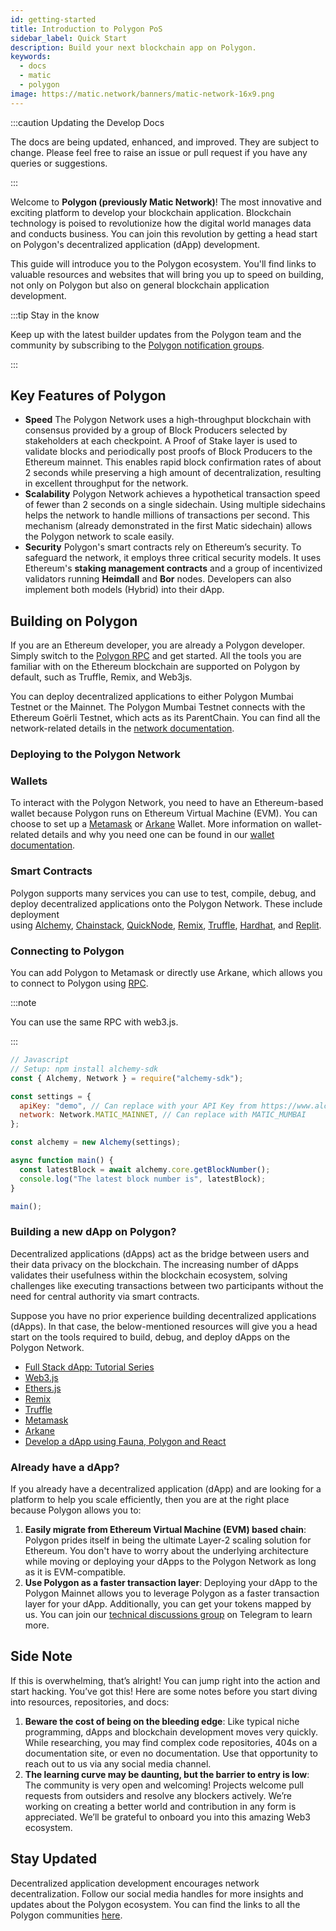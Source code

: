 ```yaml
---
id: getting-started
title: Introduction to Polygon PoS
sidebar_label: Quick Start
description: Build your next blockchain app on Polygon.
keywords:
  - docs
  - matic
  - polygon
image: https://matic.network/banners/matic-network-16x9.png
---
```


:::caution Updating the Develop Docs

The docs are being updated, enhanced, and improved. They are subject to change.
Please feel free to raise an issue or pull request if you have any queries or suggestions.

:::

Welcome to **Polygon (previously Matic Network)**! The most innovative and exciting platform to develop your blockchain application. Blockchain technology is poised to revolutionize how the digital world manages data and conducts business. You can join this revolution by getting a head start on Polygon's decentralized application (dApp) development.

This guide will introduce you to the Polygon ecosystem. You'll find links to valuable resources and websites that will bring you up to speed on building, not only on Polygon but also on general blockchain application development.

:::tip Stay in the know

Keep up with the latest builder updates from the Polygon 
team and the community by subscribing to the 
[Polygon notification groups](https://polygon.technology/notifications/).

:::

## **Key Features of Polygon**

- **Speed** The Polygon Network uses a high-throughput blockchain with consensus provided by a group of Block Producers selected by stakeholders at each checkpoint. A Proof of Stake layer is used to validate blocks and periodically post proofs of Block Producers to the Ethereum mainnet. This enables rapid block confirmation rates of about 2 seconds while preserving a high amount of decentralization, resulting in excellent throughput for the network.
- **Scalability** Polygon Network achieves a hypothetical transaction speed of fewer than 2 seconds on a single sidechain. Using multiple sidechains helps the network to handle millions of transactions per second. This mechanism (already demonstrated in the first Matic sidechain) allows the Polygon network to scale easily.
- **Security** Polygon's smart contracts rely on Ethereum’s security. To safeguard the network, it employs three critical security models. It uses Ethereum's **staking management contracts** and a group of incentivized validators running **Heimdall** and **Bor** nodes. Developers can also implement both models (Hybrid) into their dApp.

## **Building on Polygon**

If you are an Ethereum developer, you are already a Polygon developer. Simply switch to the [Polygon RPC](https://polygon-rpc.com/) and get started. All the tools you are familiar with on the Ethereum blockchain are supported on Polygon by default, such as Truffle, Remix, and Web3js.

You can deploy decentralized applications to either Polygon Mumbai Testnet or the Mainnet. The Polygon Mumbai Testnet connects with the Ethereum Goërli Testnet, which acts as its ParentChain. You can find all the network-related details in the [network documentation](https://github.com/maticnetwork/matic-docs/blob/master/docs/develop/network-details/network.md).

### **Deploying to the Polygon Network**

### **Wallets**

To interact with the Polygon Network, you need to have an Ethereum-based wallet because Polygon runs on Ethereum Virtual Machine (EVM). You can choose to set up a [Metamask](https://github.com/maticnetwork/matic-docs/blob/master/docs/develop/metamask/overview.md) or [Arkane](https://github.com/maticnetwork/matic-docs/blob/master/docs/develop/wallets/arkane/intro_arkane.md) Wallet. More information on wallet-related details and why you need one can be found in our [wallet documentation](https://docs.polygon.technology/docs/develop/wallets/getting-started).

### **Smart Contracts**

Polygon supports many services you can use to test, compile, debug, and deploy decentralized applications onto the Polygon Network. These include deployment using [Alchemy](https://github.com/maticnetwork/matic-docs/blob/master/docs/develop/alchemy.md), [Chainstack](https://github.com/maticnetwork/matic-docs/blob/master/docs/develop/chainstack.md), [QuickNode](https://github.com/maticnetwork/matic-docs/blob/master/docs/develop/quicknode.md), [Remix](https://github.com/maticnetwork/matic-docs/blob/master/docs/develop/remix.md), [Truffle](https://github.com/maticnetwork/matic-docs/blob/master/docs/develop/truffle.md), [Hardhat](https://github.com/maticnetwork/matic-docs/blob/master/docs/develop/hardhat.md), and [Replit](https://github.com/maticnetwork/matic-docs/blob/master/docs/develop/replit.md).

### **Connecting to Polygon**

You can add Polygon to Metamask or directly use Arkane, which allows you to connect to Polygon using [RPC](https://docs.polygon.technology/docs/develop/metamask/config-polygon-on-metamask/).

:::note

You can use the same RPC with web3.js.

:::

```js
// Javascript
// Setup: npm install alchemy-sdk
const { Alchemy, Network } = require("alchemy-sdk");

const settings = {
  apiKey: "demo", // Can replace with your API Key from https://www.alchemy.com
  network: Network.MATIC_MAINNET, // Can replace with MATIC_MUMBAI
};

const alchemy = new Alchemy(settings);

async function main() {
  const latestBlock = await alchemy.core.getBlockNumber();
  console.log("The latest block number is", latestBlock);
}

main();
```

### **Building a new dApp on Polygon?**

Decentralized applications (dApps) act as the bridge between users and their data privacy on the blockchain. The increasing number of dApps validates their usefulness within the blockchain ecosystem, solving challenges like executing transactions between two participants without the need for central authority via smart contracts.

Suppose you have no prior experience building decentralized applications (dApps). In that case, the below-mentioned resources will give you a head start on the tools required to build, debug, and deploy dApps on the Polygon Network.

- [Full Stack dApp: Tutorial Series](https://kauri.io/full-stack-dapp-tutorial-series/5b8e401ee727370001c942e3/c)
- [Web3.js](https://www.dappuniversity.com/articles/web3-js-intro)
- [Ethers.js](https://docs.ethers.io/v5/)
- [Remix](https://docs.polygon.technology/docs/develop/remix/)
- [Truffle](https://docs.polygon.technology/docs/develop/truffle)
- [Metamask](https://docs.polygon.technology/docs/develop/metamask/overview)
- [Arkane](https://docs.polygon.technology/docs/develop/wallets/arkane/intro)
- [Develop a dApp using Fauna, Polygon and React](https://docs.polygon.technology/docs/develop/dapp-fauna-polygon-react)

### **Already have a dApp?**

If you already have a decentralized application (dApp) and are looking for a platform to help you scale efficiently, then you are at the right place because Polygon allows you to:

1. **Easily migrate from Ethereum Virtual Machine (EVM) based chain**: Polygon prides itself in being the ultimate Layer-2 scaling solution for Ethereum. You don't have to worry about the underlying architecture while moving or deploying your dApps to the Polygon Network as long as it is EVM-compatible.
2. **Use Polygon as a faster transaction layer**: Deploying your dApp to the Polygon Mainnet allows you to leverage Polygon as a faster transaction layer for your dApp. Additionally, you can get your tokens mapped by us. You can join our [technical discussions group](http://bit.ly/matic-technical-group) on Telegram to learn more.

## **Side Note**

If this is overwhelming, that’s alright! You can jump right into the action and start hacking. You’ve got this! Here are some notes before you start diving into resources, repositories, and docs:

1. **Beware the cost of being on the bleeding edge**: Like typical niche programming, dApps and blockchain development moves very quickly. While researching, you may find complex code repositories, 404s on a documentation site, or even no documentation. Use that opportunity to reach out to us via any social media channel.
2. **The learning curve may be daunting, but the barrier to entry is low**: The community is very open and welcoming! Projects welcome pull requests from outsiders and resolve any blockers actively. We’re working on creating a better world and contribution in any form is appreciated. We’ll be grateful to onboard you into this amazing Web3 ecosystem.

## **Stay Updated**

Decentralized application development encourages network decentralization. Follow our social media handles for more insights and updates about the Polygon ecosystem. You can find the links to all the Polygon communities [here](https://polygon.technology/community/).
